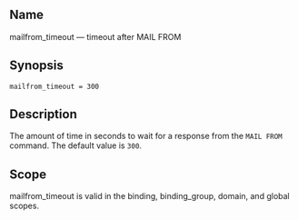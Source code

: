 <a name="conf.ref.mailfrom_timeout"></a>
## Name

mailfrom_timeout — timeout after MAIL FROM

## Synopsis

`mailfrom_timeout = 300`

<a name="idp25192960"></a>
## Description

The amount of time in seconds to wait for a response from the `MAIL FROM` command. The default value is `300`.

<a name="idp25195728"></a>
## Scope

mailfrom_timeout is valid in the binding, binding_group, domain, and global scopes.
